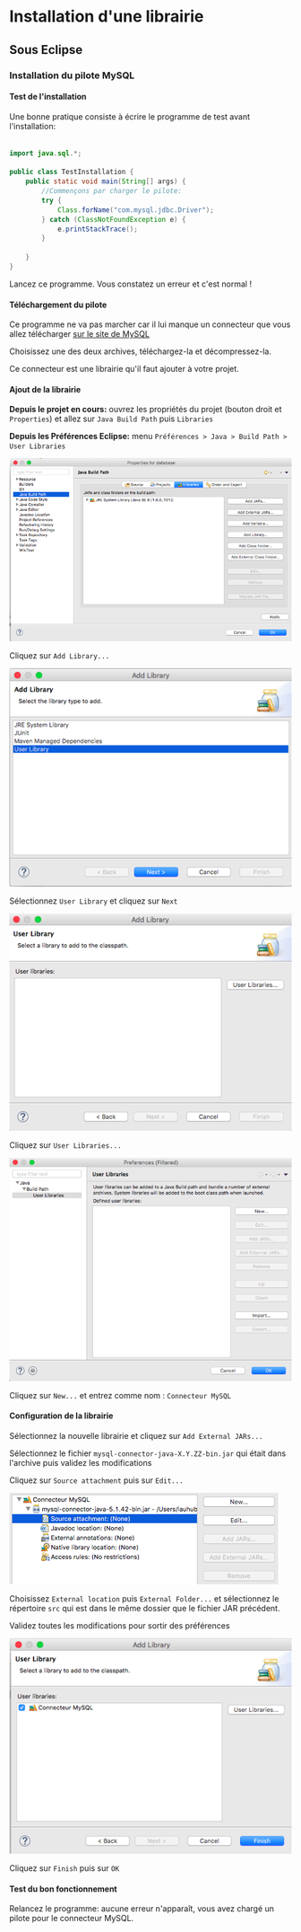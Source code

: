 # Installation d'une librairie

## Sous Eclipse

### Installation du pilote MySQL

#### Test de l'installation
Une bonne pratique consiste à écrire le programme de test avant l'installation:

```java

import java.sql.*;

public class TestInstallation {
	public static void main(String[] args) {
		//Commençons par charger le pilote:
		try {
			Class.forName("com.mysql.jdbc.Driver");
		} catch (ClassNotFoundException e) {
			e.printStackTrace();
		}

	}
}
```

Lancez ce programme. Vous constatez un erreur et c'est normal !


#### Téléchargement du pilote

Ce programme ne va pas marcher car il lui manque un connecteur que vous allez télécharger [sur le site de MySQL](https://dev.mysql.com/downloads/connector/j/)

Choisissez une des deux archives, téléchargez-la et décompressez-la.

Ce connecteur est une librairie qu'il faut ajouter à votre projet.

#### Ajout de la librairie

**Depuis le projet en cours:** ouvrez les propriétés du projet (bouton droit et `Properties`) et allez sur `Java Build Path` puis `Libraries`

**Depuis les Préférences Eclipse:** menu `Préférences > Java > Build Path > User Libraries`

![Propriété du projet](images/librairies.png)

Cliquez sur `Add Library...`

![Ajout de librairie](images/add_library_1.png)

Sélectionnez `User Library` et cliquez sur `Next`

![Ajout de librairie](images/add_library_2.png)


Cliquez sur `User Libraries...`


![Ajout de librairie](images/add_library_3.png)

Cliquez sur `New...` et entrez comme nom : `Connecteur MySQL`

#### Configuration de la librairie

Sélectionnez la nouvelle librairie et cliquez sur `Add External JARs...`

Sélectionnez le fichier `mysql-connector-java-X.Y.ZZ-bin.jar` qui était dans l'archive puis validez les modifications


Cliquez sur `Source attachment` puis sur `Edit...`

![Ajout de librairie](images/add_library_4.png)

Choisissez `External location` puis `External Folder...` et sélectionnez le répertoire `src` qui est dans le même dossier que le fichier JAR précédent.

Validez toutes les modifications pour sortir des préférences

![Ajout de librairie](images/add_library_5.png)

Cliquez sur `Finish` puis sur `OK`

#### Test du bon fonctionnement

Relancez le programme: aucune erreur n'apparaît, vous avez chargé un pilote pour le connecteur MySQL.
